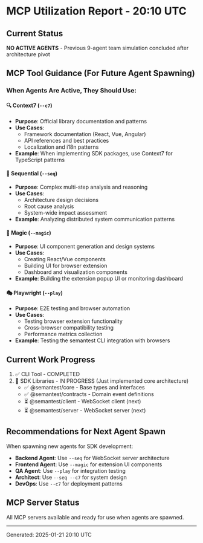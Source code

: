 # MCP Utilization Report - 20:10 UTC

## Current Status
**NO ACTIVE AGENTS** - Previous 9-agent team simulation concluded after architecture pivot

## MCP Tool Guidance (For Future Agent Spawning)

### When Agents Are Active, They Should Use:

#### 🔍 Context7 (`--c7`)
- **Purpose**: Official library documentation and patterns
- **Use Cases**:
  - Framework documentation (React, Vue, Angular)
  - API references and best practices
  - Localization and i18n patterns
- **Example**: When implementing SDK packages, use Context7 for TypeScript patterns

#### 🧠 Sequential (`--seq`)
- **Purpose**: Complex multi-step analysis and reasoning
- **Use Cases**:
  - Architecture design decisions
  - Root cause analysis
  - System-wide impact assessment
- **Example**: Analyzing distributed system communication patterns

#### 🎨 Magic (`--magic`)
- **Purpose**: UI component generation and design systems
- **Use Cases**:
  - Creating React/Vue components
  - Building UI for browser extension
  - Dashboard and visualization components
- **Example**: Building the extension popup UI or monitoring dashboard

#### 🎭 Playwright (`--play`)
- **Purpose**: E2E testing and browser automation
- **Use Cases**:
  - Testing browser extension functionality
  - Cross-browser compatibility testing
  - Performance metrics collection
- **Example**: Testing the semantest CLI integration with browsers

## Current Work Progress
1. ✅ CLI Tool - COMPLETED
2. 🚀 SDK Libraries - IN PROGRESS (Just implemented core architecture)
   - ✅ @semantest/core - Base types and interfaces
   - ✅ @semantest/contracts - Domain event definitions
   - ⏳ @semantest/client - WebSocket client (next)
   - ⏳ @semantest/server - WebSocket server (next)

## Recommendations for Next Agent Spawn
When spawning new agents for SDK development:
- **Backend Agent**: Use `--seq` for WebSocket server architecture
- **Frontend Agent**: Use `--magic` for extension UI components  
- **QA Agent**: Use `--play` for integration testing
- **Architect**: Use `--seq --c7` for system design
- **DevOps**: Use `--c7` for deployment patterns

## MCP Server Status
All MCP servers available and ready for use when agents are spawned.

---
Generated: 2025-01-21 20:10 UTC